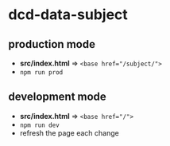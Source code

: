# dcd-data-subject

## production mode

- **src/index.html** => `<base href="/subject/">`
- `npm run prod`

## development mode

- **src/index.html** => `<base href="/">`
- `npm run dev`
- refresh the page each change